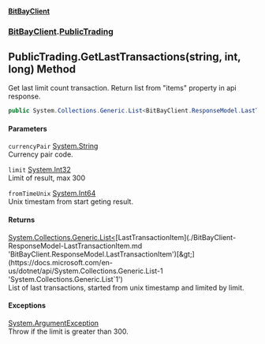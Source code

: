 #### [BitBayClient](./index.md 'index')
### [BitBayClient](./BitBayClient.md 'BitBayClient').[PublicTrading](./BitBayClient-PublicTrading.md 'BitBayClient.PublicTrading')
## PublicTrading.GetLastTransactions(string, int, long) Method
Get last limit count transaction. Return list from "items" property in api response.  
```csharp
public System.Collections.Generic.List<BitBayClient.ResponseModel.LastTransactionItem> GetLastTransactions(string currencyPair, int limit, long fromTimeUnix);
```
#### Parameters
<a name='BitBayClient-PublicTrading-GetLastTransactions(string_int_long)-currencyPair'></a>
`currencyPair` [System.String](https://docs.microsoft.com/en-us/dotnet/api/System.String 'System.String')  
Currency pair code.  
  
<a name='BitBayClient-PublicTrading-GetLastTransactions(string_int_long)-limit'></a>
`limit` [System.Int32](https://docs.microsoft.com/en-us/dotnet/api/System.Int32 'System.Int32')  
Limit of result, max 300  
  
<a name='BitBayClient-PublicTrading-GetLastTransactions(string_int_long)-fromTimeUnix'></a>
`fromTimeUnix` [System.Int64](https://docs.microsoft.com/en-us/dotnet/api/System.Int64 'System.Int64')  
Unix timestam from start geting result.  
  
#### Returns
[System.Collections.Generic.List&lt;](https://docs.microsoft.com/en-us/dotnet/api/System.Collections.Generic.List-1 'System.Collections.Generic.List`1')[LastTransactionItem](./BitBayClient-ResponseModel-LastTransactionItem.md 'BitBayClient.ResponseModel.LastTransactionItem')[&gt;](https://docs.microsoft.com/en-us/dotnet/api/System.Collections.Generic.List-1 'System.Collections.Generic.List`1')  
List of last transactions, started from unix timestamp and limited by limit.  
#### Exceptions
[System.ArgumentException](https://docs.microsoft.com/en-us/dotnet/api/System.ArgumentException 'System.ArgumentException')  
Throw if the limit is greater than 300.  
